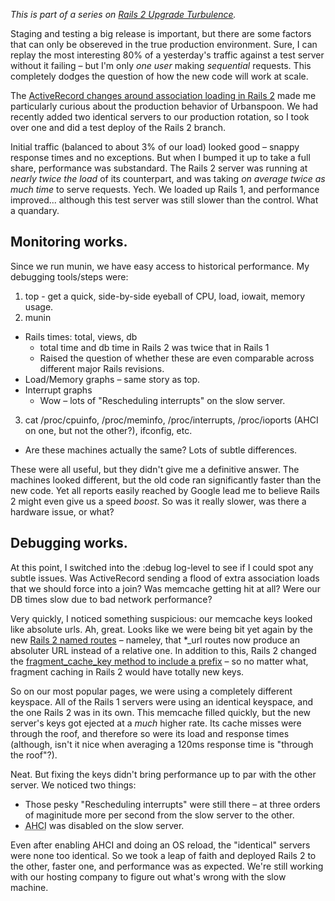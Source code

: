 *This is part of a series on [Rails 2 Upgrade Turbulence](http://threebrothers.org/brendan/blog/rails2-upgrade-turbulence).*

Staging and testing a big release is important, but there are some factors that
can only be obsereved in the true production environment. Sure, I can replay the
most interesting 80% of a yesterday's traffic against a test server without it
failing &ndash; but I'm only *one user* making *sequential* requests. This
completely dodges the question of how the new code will work at scale.

The [ActiveRecord changes around association loading in Rails 2](http://threebrothers.org/brendan/blog/rails2-upgrade-activerecord-woes/)
made me particularly curious about the production behavior of Urbanspoon. We had
recently added two identical servers to our production rotation, so I took over
one and did a test deploy of the Rails 2 branch.

Initial traffic (balanced to about 3% of our load) looked good &ndash; snappy
response times and no exceptions. But when I bumped it up to take a full share,
performance was substandard. The Rails 2 server was running at *nearly twice the load*
of its counterpart, and was taking *on average twice as much time* to serve
requests. Yech. We loaded up Rails 1, and performance improved... although
this test server was still slower than the control. What a quandary.

## Monitoring works.

Since we run munin, we have easy access to historical performance. My debugging
tools/steps were:

 1. top - get a quick, side-by-side eyeball of CPU, load, iowait, memory usage.
 2. munin
   * Rails times: total, views, db
     * total time and db time in Rails 2 was twice that in Rails 1
     * Raised the question of whether these are even comparable across
       different major Rails revisions.
   * Load/Memory graphs &ndash; same story as top.
   * Interrupt graphs
     * Wow &ndash; lots of "Rescheduling interrupts" on the slow server.
 3. cat /proc/cpuinfo, /proc/meminfo, /proc/interrupts, /proc/ioports (AHCI on
    one, but not the other?), ifconfig, etc.
   * Are these machines actually the same? Lots of subtle differences.

These were all useful, but they didn't give me a definitive answer. The machines
looked different, but the old code ran significantly faster than the new code.
Yet all reports easily reached by Google lead me to believe Rails 2 might even
give us a speed *boost*. So was it really slower, was there a hardware issue, or
what?

## Debugging works.

At this point, I switched into the :debug log-level to see if I could spot any
subtle issues. Was ActiveRecord sending a flood of extra association loads that
we should force into a join? Was memcache getting hit at all? Were our DB times
slow due to bad network performance?

Very quickly, I noticed something suspicious: our memcache keys looked like
absolute urls. Ah, great. Looks like we were being bit yet again by the new
[Rails 2 named routes](http://threebrothers.org/brendan/blog/rails2-upgrade-general-cleanup/) &ndash; nameley,
that *_url routes now produce an absoluter URL instead of a relative one. In
addition to this, Rails 2 changed the [fragment\_cache\_key method to include a
prefix](http://github.com/rails/rails/blob/v2.3.10/actionpack/lib/action_controller/caching/fragments.rb#L33) &ndash; so no matter what, fragment caching in Rails 2
would have totally new keys.

So on our most popular pages, we were using a completely different keyspace.
All of the Rails 1 servers were using an identical keyspace, and the one Rails 2
was in its own. This memcache filled quickly, but the new server's keys got
ejected at a *much* higher rate. Its cache misses were through the roof, and
therefore so were its load and response times (although, isn't it nice when
averaging a 120ms response time is "through the roof"?).

Neat. But fixing the keys didn't bring performance up to par with the other
server. We noticed two things:

 * Those pesky "Rescheduling interrupts" were still there &ndash; at three
   orders of maginitude more per second from the slow server to the other.
 * <abbr title='Advanced Host Controller Interface'>AHCI</abbr> was disabled
   on the slow server.

Even after enabling AHCI and doing an OS reload, the "identical" servers were
none too identical. So we took a leap of faith and  deployed Rails 2 to the
other, faster one, and performance was as expected. We're still working with
our hosting company to figure out what's wrong with the slow machine.
